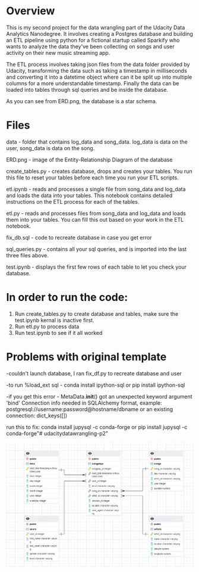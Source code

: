 Overview
================================

This is my second project for the data wrangling part of the Udacity Data Analytics Nanodegree. It involves creating a Postgres database and building an ETL pipeline using python for a fictional startup called Sparkify who wants to analyze the data they've been collecting on songs and user activity on their new music streaming app. 

The ETL process involves taking json files from the data folder provided by Udacity, transforming the data such as taking a timestamp in milliseconds and converting it into a datetime object where can it be split up into multiple columns for a more understandable timestamp. Finally the data can be loaded into tables through sql queries and be inside the database.

As you can see from ERD.png, the database is a star schema.

Files
================================

data - folder that contains log_data and song_data. log_data is data on the user, song_data is data on the song.

ERD.png - image of the Entity-Relationship Diagram of the database

create_tables.py - creates database, drops and creates your tables. You run this file to reset your tables before each time you run your ETL scripts.

etl.ipynb - reads and processes a single file from song_data and log_data and loads the data into your tables. This notebook contains detailed instructions on the ETL process for each of the tables.

etl.py - reads and processes files from song_data and log_data and loads them into your tables. You can fill this out based on your work in the ETL notebook.

fix_db.sql - code to recreate database in case you get error

sql_queries.py - contains all your sql queries, and is imported into the last three files above.

test.ipynb - displays the first few rows of each table to let you check your database.


In order to run the code:
================================
1. Run create_tables.py to create database and tables, make sure the test.ipynb kernal is inactive first.
2. Run etl.py to process data
3. Run test.ipynb to see if it all worked


Problems with original template
================================
-couldn't launch database, I ran fix_df.py to recreate database and user

-to run %load_ext sql - conda install ipython-sql or pip install ipython-sql

-if you get this error - MetaData.__init__() got an unexpected keyword argument 'bind'
Connection info needed in SQLAlchemy format, example:
               postgresql://username:password@hostname/dbname
               or an existing connection: dict_keys([])

run this to fix:
conda install jupysql -c conda-forge or pip install jupysql -c conda-forge"# udacitydatawrangling-p2" 

<img src="ERD.png"/>
